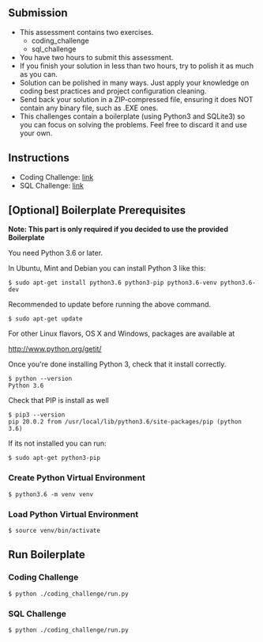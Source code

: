 ## Submission
- This assessment contains two exercises.
  - coding_challenge
  - sql_challenge
- You have two hours to submit this assessment.
- If you finish your solution in less than two hours, try to polish it as much as you can.
- Solution can be polished in many ways. Just apply your knowledge on coding best practices and project configuration cleaning.
- Send back your solution in a ZIP-compressed file, ensuring it does NOT contain any binary file, such as .EXE ones.
- This challenges contain a boilerplate (using Python3 and SQLite3) so you can focus on solving the problems. Feel free to discard it and use your own.

## Instructions
- Coding Challenge: [link](coding_challenge/readme.md)
- SQL Challenge: [link](sql_challenge/readme.md)

## [Optional] Boilerplate Prerequisites

**Note: This part is only required if you decided to use the provided Boilerplate**

You need Python 3.6 or later.

In Ubuntu, Mint and Debian you can install Python 3 like this:

    $ sudo apt-get install python3.6 python3-pip python3.6-venv python3.6-dev

Recommended to update before running the above command.

    $ sudo apt-get update

For other Linux flavors, OS X and Windows, packages are available at

http://www.python.org/getit/

Once you're done installing Python 3, check that it install correctly.

    $ python --version
    Python 3.6

Check that PIP is install as well

    $ pip3 --version
    pip 20.0.2 from /usr/local/lib/python3.6/site-packages/pip (python 3.6)

If its not installed you can run: 

    $ sudo apt-get python3-pip

### Create Python Virtual Environment

    $ python3.6 -m venv venv

### Load Python Virtual Environment

    $ source venv/bin/activate

## Run Boilerplate

### Coding Challenge

    $ python ./coding_challenge/run.py

### SQL Challenge

    $ python ./coding_challenge/run.py
